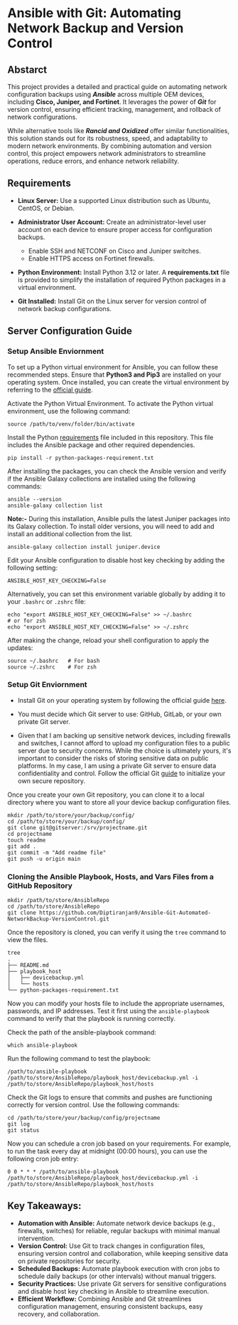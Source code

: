 # Ansible with Git: Automating Network Backup and Version Control

## Abstarct

This project provides a detailed and practical guide on automating network configuration backups using ***Ansible*** across multiple OEM devices, including **Cisco, Juniper, and Fortinet**. It leverages the power of ***Git*** for version control, ensuring efficient tracking, management, and rollback of network configurations.

While alternative tools like ***Rancid and Oxidized*** offer similar functionalities, this solution stands out for its robustness, speed, and adaptability to modern network environments. By combining automation and version control, this project empowers network administrators to streamline operations, reduce errors, and enhance network reliability. 

## Requirements

- **Linux Server:** Use a supported Linux distribution such as Ubuntu, CentOS, or Debian.

- **Administrator User Account:** Create an administrator-level user account on each device to ensure proper access for configuration backups.
  - Enable SSH and NETCONF on Cisco and Juniper switches.
  - Enable HTTPS access on Fortinet firewalls.
- **Python Environment:** Install Python 3.12 or later. A **requirements.txt** file is provided to simplify the installation of required Python packages in a virtual environment.
- **Git Installed:** Install Git on the Linux server for version control of network backup configurations. 


## Server Configuration Guide

### Setup Ansible Enviornment

To set up a Python virtual environment for Ansible, you can follow these recommended steps. Ensure that **Python3 and Pip3** are installed on your operating system. Once installed, you can create the virtual environment by referring to the [official guide](https://packaging.python.org/en/latest/guides/installing-using-pip-and-virtual-environments/). 

Activate the Python Virtual Environment. To activate the Python virtual environment, use the following command:

```
source /path/to/venv/folder/bin/activate
```  

Install the Python [requirements](https://github.com/Diptiranjan9/Ansible-Git-Automated-NetworkBackup-VersionControl/blob/main/python-packages-requirement.txt) file included in this repository. This file includes the Ansible package and other required dependencies.

```
pip install -r python-packages-requirement.txt
```
After installing the packages, you can check the Ansible version and verify if the Ansible Galaxy collections are installed using the following commands:

```
ansible --version
ansible-galaxy collection list
```

**Note:-**
During this installation, Ansible pulls the latest Juniper packages into its Galaxy collection. To install older versions, you will need to add and install an additional collection from the list.

```
ansible-galaxy collection install juniper.device
```

Edit your Ansible configuration to disable host key checking by adding the following setting:
```
ANSIBLE_HOST_KEY_CHECKING=False
```
Alternatively, you can set this environment variable globally by adding it to your ```.bashrc``` or ```.zshrc``` file:

```
echo "export ANSIBLE_HOST_KEY_CHECKING=False" >> ~/.bashrc
# or for zsh
echo "export ANSIBLE_HOST_KEY_CHECKING=False" >> ~/.zshrc
```

After making the change, reload your shell configuration to apply the updates:

```
source ~/.bashrc   # For bash
source ~/.zshrc    # For zsh
```

### Setup Git Enviornment

- Install Git on your operating system by following the official guide [here](https://git-scm.com/book/en/v2/Getting-Started-Installing-Git).

- You must decide which Git server to use: GitHub, GitLab, or your own private Git server.
- Given that I am backing up sensitive network devices, including firewalls and switches, I cannot afford to upload my configuration files to a public server due to security concerns. While the choice is ultimately yours, it's important to consider the risks of storing sensitive data on public platforms. In my case, I am using a private Git server to ensure data confidentiality and control. Follow the official Git [guide](https://git-scm.com/book/en/v2/Git-on-the-Server-Setting-Up-the-Server) to initialize your own secure repository.

Once you create your own Git repository, you can clone it to a local directory where you want to store all your device backup configuration files.

```
mkdir /path/to/store/your/backup/config/
cd /path/to/store/your/backup/config/
git clone git@gitserver:/srv/projectname.git
cd projectname
touch readme
git add .
git commit -m "Add readme file"
git push -u origin main
```

### Cloning the Ansible Playbook, Hosts, and Vars Files from a GitHub Repository

```
mkdir /path/to/store/AnsibleRepo
cd /path/to/store/AnsibleRepo
git clone https://github.com/Diptiranjan9/Ansible-Git-Automated-NetworkBackup-VersionControl.git
```
Once the repository is cloned, you can verify it using the ```tree``` command to view the files.

```
tree
.
├── README.md
├── playbook_host
│   ├── devicebackup.yml
│   └── hosts
└── python-packages-requirement.txt
```

Now you can modify your hosts file to include the appropriate usernames, passwords, and IP addresses. Test it first using the ```ansible-playbook``` command to verify that the playbook is running correctly.

Check the path of the ansible-playbook command:

```
which ansible-playbook
```

Run the following command to test the playbook:

```
/path/to/ansible-playbook /path/to/store/AnsibleRepo/playbook_host/devicebackup.yml -i /path/to/store/AnsibleRepo/playbook_host/hosts
```
Check the Git logs to ensure that commits and pushes are functioning correctly for version control. Use the following commands:
```
cd /path/to/store/your/backup/config/projectname
git log 
git status
```

Now you can schedule a cron job based on your requirements. For example, to run the task every day at midnight (00:00 hours), you can use the following cron job entry:

```
0 0 * * * /path/to/ansible-playbook /path/to/store/AnsibleRepo/playbook_host/devicebackup.yml -i /path/to/store/AnsibleRepo/playbook_host/hosts
```

## Key Takeaways:

- **Automation with Ansible:** Automate network device backups (e.g., firewalls, switches) for reliable, regular backups with minimal manual intervention.
- **Version Control:** Use Git to track changes in configuration files, ensuring version control and collaboration, while keeping sensitive data on private repositories for security.
- **Scheduled Backups:** Automate playbook execution with cron jobs to schedule daily backups (or other intervals) without manual triggers.
- **Security Practices:** Use private Git servers for sensitive configurations and disable host key checking in Ansible to streamline execution.
- **Efficient Workflow:** Combining Ansible and Git streamlines configuration management, ensuring consistent backups, easy recovery, and collaboration.


